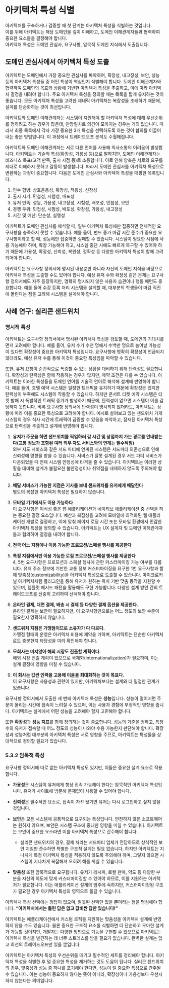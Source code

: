 # 아키텍처 특성 식별
아키텍처를 구축하거나 검증할 때 첫 단계는 아키텍처 특성을 식별하는 것입니다.  
이를 위해 아키텍트는 해당 도메인을 깊이 이해하고, 도메인 이해관계자들과 협력하여 중요한 요소들을 결정해야 합니다.  
아키텍처 특성은 도메인 관심사, 요구사항, 암묵적 도메인 지식에서 도출됩니다.

## 도메인 관심사에서 아키텍처 특성 도출

아키텍트는 도메인에서 가장 중요한 관심사를 파악하여, 확장성, 내고장성, 보안, 성능 등의 아키텍처 특성들 중 어떤 특성이 핵심인지 식별해야 합니다. 도메인 이해관계자와 협력하여 도메인의 목표와 상황에 기반한 아키텍처 특성을 추출하고, 이에 따라 아키텍처 결정을 내려야 합니다. 주요 아키텍처 특성을 정의할 때는 목록을 짧게 유지하는 것이 좋습니다. 모든 아키텍처 특성을 고려한 제네릭 아키텍처는 복잡성을 초래하기 때문에, 설계를 단순화하는 것이 최선입니다.

아키텍트와 도메인 이해관계자는 시스템이 지원해야 할 아키텍처 특성에 대해 우선순위를 정하려고 하는 경우가 많은데, 만장일치로 의견이 모아지는 경우는 거의 없습니다. 따라서 최종 목록에서 각자 가장 중요한 3개 특성을 선택하도록 하는 것이 합의를 이끌어내는 좋은 방법입니다. 이 과정에서 트레이드오프 분석도 수월해집니다.

아키텍트와 도메인 이해관계자는 서로 다른 언어를 사용해 의사소통의 어려움이 발생합니다. 아키텍트는 기술적 특성(확장성, 가용성 등)으로 말하지만, 도메인 이해관계자는 비즈니스 목표(고객 만족, 출시 시점 등)로 소통합니다. 이로 인해 양측은 서로의 요구를 제대로 이해하지 못하고 갈등이 발생합니다. 따라서 도메인 관심사를 아키텍처 특성으로 변환하는 과정이 중요합니다. 다음은 도메인 관심사와 아키텍처 특성을 매핑한 목록입니다.

1. 인수 합병: 상호운용성, 확장성, 적응성, 신장성
2. 출시 시기: 민첩성, 시험성, 배포성
3. 유저 만족: 성능, 가용성, 내고장성, 시험성, 배포성, 민첩성, 보안
4. 경쟁 우위: 민첩성, 시험성, 배포성, 확장성, 가용성, 내고장성
5. 시간 및 예산: 단순성, 실행성

아키텍트가 도메인 관심사를 해석할 때, 일부 아키텍처 특성에만 집중하면 전체적인 요구사항을 충족하지 못할 수 있습니다. 예를 들어, 펀드 종가 마감 시간 준수가 중요한 요구사항이라고 할 때, 성능에만 집중하면 실패할 수 있습니다. 시스템이 필요한 시점에 사용 가능해야 하며, 확장 가능해야 하고, 시스템 중단 시에도 빠르게 복구할 수 있어야 하기 때문에 가용성, 확장성, 신뢰성, 복원성, 정확성 등 다양한 아키텍처 특성이 함께 고려되어야 합니다.

아키텍트는 요구사항 정의서에 명시된 내용뿐만 아니라 자신의 도메인 지식을 바탕으로 아키텍처 특성을 도출할 수도 있어야 합니다. 예상 유저 수와 확장성 같은 문제는 요구사항 정의서에도 자주 등장하지만, 명확히 명시되지 않은 사용자 습관이나 행동 패턴도 중요합니다. 예를 들어 수강 등록 처리 시스템을 설계할 때, 대부분의 학생들이 마감 직전에 몰린다는 점을 고려해 시스템을 설계해야 합니다.

## 사례 연구: 실리콘 샌드위치

### 명시적 특성

아키텍트는 요구사항 정의서에서 명시된 아키텍처 특성을 검토할 때, 도메인의 기대치를 먼저 고려해야 합니다. 예를 들어, 유저 수가 수천 명에서 수백만 명으로 늘어날 가능성이 있다면 확장성이 중요한 아키텍처 특성입니다. 요구사항에 명확히 확장성이 언급되지 않더라도, 예상 유저 수를 통해 이것이 중요한 특성임을 파악할 수 있습니다. 

또한, 유저 요청이 순간적으로 폭증할 수 있는 상황을 대비하기 위해 탄력성도 필요합니다. 확장성과 탄력성은 함께 작용하는 경우가 많지만, 제약 조건은 다를 수 있습니다. 아키텍트는 이러한 특성들을 도메인 언어를 기술적 언어로 해석해 설계에 반영해야 합니다. 예를 들어, 호텔 예약 시스템은 일정한 트래픽을 유지하기 때문에 확장성은 있지만 탄력성이 부족해도 시스템이 작동할 수 있습니다. 하지만 콘서트 티켓 예약 시스템은 티켓 발매 시 폭발적인 트래픽 증가가 발생하기 때문에, 탄력성이 없으면 시스템이 이를 감당하지 못합니다. 
비록 요구사항 정의서에 탄력성이 명시되지 않더라도, 아키텍트는 상황에 따라 이를 중요한 특성으로 고려해야 합니다. 예시로 살펴보고 있는 샌드위치 가게 시스템의 경우 식사 시간에 트래픽이 급증할 수 있음을 파악하고, 잠재된 아키텍처 특성으로 탄력성을 추출하고 설계에 반영해야 합니다.

1. **유저가 주문을 하면 샌드위치를 픽업하러 갈 시간 및 상점까지 가는 경로를 안내받는다(교통 정보가 포함된 여러 외부 자도 서비스와의 연계는 필수적임)**  
   외부 지도 서비스와 같은 서드 파티에 연계된 시스템은 서드파티 의존성으로 인해 신뢰성에 영향을 받을 수 있습니다. 서비스가 잘못 설계된 경우 서드 파티 서비스가 다운되었을 때 전체 시스템 안정성에 타격을 줄 수 있습니다. 아키텍트는 이러한 상황을 대비해 설계가 불필요한 불안정성이나 취약점을 내제하지 않도록 주의해야 합니다.

2. **배달 서비스가 가능한 지점은 기사를 보내 샌드위치를 유저에게 배달한다**  
   별도의 복잡한 아키텍처 특성은 필요하지 않습니다.

3. **모바일 기기에서도 이용 가능하다**  
   이 요구사항은 이식성 좋은 웹 애플리케이션과 네이티브 애플리케이션 중 선택을 하는 중요한 결정 요소입니다. 예산과 복잡성을 고려해 모바일에 최적화된 웹 애플리케이션 개발로 결정하고, 이에 맞춰 페이지 로딩 시간 또는 모바일 환경에서 민감한 아키텍처 특성을 정의할 수 있습니다. 아키텍트는 UX 설계자 및 도메인 이해관계자들과 협의하여 결정을 내려야 합니다.

4. **전국 어느 지점이나 이용 가능한 프로모션/스페셜 행사를 제공한다**  

5. **특정 지점에서만 이용 가능한 로컬 프로모션/스페셜 행사를 제공한다**  
   4, 5번 요구사항은 프로모션과 스페셜 행사에 관한 커스터마이징 가능 여부를 다룹니다. 유저 주소 정보에 기반한 교통 정보 커스터마이징을 요구한 1번 요구사항과 함께 맞춤성(customizability)을 아키텍처 특성으로 도출할 수 있습니다. 마이크로커널 아키텍처처럼 플러그인을 통해 유저가 원하는 위치 기반 맞춤 동작을 지원할 수 있으며, 템플릿 메서드 패턴을 활용해도 구현 가능합니다. 다양한 설계 방안 간의 트레이드오프를 신중히 고려하여 선택해야 합니다.

6. **온라인 결제, 대면 결제, 배송 시 결제 등 다양한 결제 옵션을 제공한다.**  
   온라인 결제는 보안이 필요하지만, 이 요구사항만으로는 어느 정도의 보안 수준이 필요한지 명확하지 않습니다.

7. **샌드위치 지점은 가맹점이므로 소유자가 다 다르다.**  
   가맹점 형태의 운영은 아키텍처 비용에 제약을 가하며, 아키텍트는 단순한 아키텍처로도 충분한지 타당성을 미리 확인해야 합니다.

8. **모회사는 머지않아 해외 시장도 진출할 계획이다.**  
   해외 시장 진출 계획이 있으므로 국제화(internationalization)가 필요하며, 이는 설계 결정에 영향을 미칠 수 있습니다.

9. **이 회사는 값싼 인력을 고용해 이윤을 최대화하는 것이 목표다.**  
   이 요구사항은 사용성과 관련이 있지만, 아키텍처보다는 설계와 더 밀접한 관계가 있습니다.

요구사항 정의서에서 도출한 세 번째 아키텍처 특성은 **성능**입니다. 성능이 떨어지면 주문이 몰리는 시간에 접속이 느려질 수 있으며, 이는 사용자 경험에 부정적인 영향을 줍니다. 아키텍트는 설계에서 어떤 성능을 고려해야 할지 고민해야 합니다.

또한 **확장성**과 **성능 지표**를 함께 정의하는 것이 중요합니다. 성능의 기준을 정하고, 특정 수의 유저가 접속할 때 어느 정도의 성능이 나와야 수용 가능한지 판단해야 합니다. 확장성과 성능처럼 대부분의 아키텍처 특성은 서로 영향을 주므로, 아키텍트는 특성들을 상대적으로 정의할 필요가 있습니다.

###  5.3.2 암묵적 특성

요구사항 정의서에 따로 없는 아키텍처 특성도 있지만, 이들은 중요한 설계 요소로 작용합니다.

- **가용성**은 시스템이 유저에게 항상 접속 가능해야 한다는 암묵적인 아키텍처 특성입니다. 유저가 사이트에 방문해 문제없이 사용할 수 있어야 합니다.
- **신뢰성**은 필수적인 요소로, 접속이 자꾸 끊기면 유저는 다시 로그인하고 싶지 않을 것입니다.
- **보안**은 모든 시스템에 공통적으로 요구되는 특성입니다. 안전하지 않은 소프트웨어는 원하지 않으며, 보안은 시스템 구조에 중대한 영향을 미칠 수 있습니다. 아키텍트는 보안이 중요한 요소라면 이를 아키텍처 특성으로 간주해야 합니다.
  - 실리콘 샌드위치의 경우, 결제 처리는 서드파티 업체가 전담하므로 상식적인 보안 지침만 준수하면 특별한 구조적 설계는 필요 없습니다. 하지만 아키텍트는 지나치게 특정 아키텍처 특성을 적용하지 않도록 주의해야 하며, 그렇지 않으면 시스템이 지나치게 복잡해져 오히려 해를 끼칠 수 있습니다.

- **맞춤성** 또한 암묵적으로 요구됩니다. 유저가 레시피, 로컬 판매, 약도 등 다양한 부분을 자신의 의도에 맞게 커스터마이징할 수 있어야 하므로, 이를 지원하는 아키텍처가 필요합니다. 이는 애플리케이션 설계의 범주에 속하지만, 커스터마이징된 구조가 필요한 경우 아키텍처 특성의 영역으로 옮길 수 있습니다.

아키텍처 특성 선택에는 정답이 없으며, 잘못된 선택만 있을 뿐이라는 점을 명심해야 합니다. **“아키텍처에서는 틀린 답은 없고 값비싼 답만 있습니다!”**

아키텍트는 애플리케이션에서 커스텀 로직을 지원하는 맞춤성을 아키텍처 설계에 반영하지 않을 수도 있습니다. 물론 중요한 구조적 요소를 식별하면 더 단순하고 우아한 설계가 가능할 것이지만, 개발자는 다양한 방법으로 기능을 구현할 수 있으므로 아키텍트는 아키텍처 특성을 발견하는 데 너무 스트레스를 받을 필요가 없습니다. 완벽한 설계는 없고 최선의 트레이드오프만 있을 뿐입니다. 

아키텍트는 아키텍처 특성의 우선순위를 매기고 필수적인 세트를 정리해야 합니다. 아키텍처 특성을 식별한 후 덜 중요한 특성을 제거하는 것도 도움이 됩니다. 실리콘 샌드위치의 경우, 맞춤성과 성능 중 하나를 포기해야 한다면, 성능이 덜 중요한 특성으로 간주될 수 있습니다. 이는 성능이 중요하지 않다는 뜻이 아니라, 확장성이나 가용성보다 우선시하지 않는다는 의미입니다.